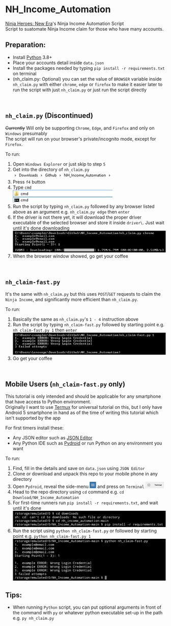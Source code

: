 # NH_Income_Automation
[Ninja Heroes: New Era](https://www.ninjaheroesnewera.com/)'s Ninja Income Automation Script<br/>
Script to suatomate Ninja Income claim for those who have many accounts.

## Preparation:
* Install [Python](https://www.python.org/downloads/) 3.8+
* Place your accounts detail inside `data.json`
* Install the packages needed by typing `pip install -r requirements.txt` on terminal
* (nh_claim.py: Optional) you can set the value of `BROWSER` variable inside `nh_claim.py` with either `chrome`, `edge` or `firefox` to make it easier later to run the script with just `nh_claim.py` or just run the script directly
<br />

## `nh_claim.py` (Discontinued)
~~Currently~~ Will only be supporting `Chrome`, `Edge`, and `Firefox` and only on `Windows` presumably <br/>
The script will run on your browser's private/incognito mode, except for `Firefox`.

To run:
1. Open `Windows Explorer` or just skip to step `5`
2. Get into the directory of `nh_claim.py` <br /> <img src="images\desktop-1.png"/>
3. Press `f4` button
4. Type `cmd` <br /> <img src="images\desktop-2.png"/>
5. Run the script by typing `nh_claim.py` followed by any browser listed above as an argument e.g. `nh_claim.py edge` then `enter`
6. If the driver is not there yet, it will download the proper driver executable of the selected browser and store it inside `driver\`. Just wait until it's done downloading <br /> <img src="images\desktop-3.png" title="nh_claim.py edge" alt="nh_claim.py edge" />
7. When the browser window showed, go get your coffee
<br />

## `nh_claim-fast.py`
It's the same with `nh_claim.py` but this uses `POST`/`GET` requests to claim the `Ninja Income`, and significantly more efficient than `nh_claim.py`.

To run:
1. Basically the same as `nh_claim.py`'s `1 - 4` instruction above
2. Run the script by typing `nh_claim-fast.py` followed by starting point e.g. `nh_claim-fast.py 1` then `enter` <br /> <img src="images\desktop-4.png" title="nh_claim-fast.py 1" alt="nh_claim-fast.py 1" />
3. Go get your coffee
<br />

## Mobile Users (`nh_claim-fast.py` only)
This tutorial is only intended and should be applicable for any smartphone that have access to Python environment.<br />
Originally I want to use [Termux](https://github.com/termux/termux-app) for universal tutorial on this, but I only have Android 5 smartphone in hand as of the time of writing this tutorial which isn't supported by the app

For first timers install these:
* Any JSON editor such as [JSON Editor](https://play.google.com/store/apps/details?id=com.nextmake.jsoneditor)
* Any Python IDE such as [Pydroid](https://play.google.com/store/apps/details?id=ru.iiec.pydroid3&hl=en&gl=US) or run Python on any environment you want

To run:
1. Find, fill in the details and save on `data.json` using `JSON Editor`
2. Clone or download and unpack this repo to your mobile phone in any directory
3. Open `Pydroid`, reveal the side-menu <span><img src="images\mobile-1.png" height="20px"/></span> and press on `Terminal` <span><img src="images\mobile-2.png" height="20px"/></span>
4. Head to the repo directory using `cd` command e.g. `cd Download/NH_Income_Automation`
5. For first-time runners run `pip install -r requirements.txt`, and wait until it's done <br /> <img src="images\mobile-3.png" title="pip install -r requirements.txt" alt="pip install -r requirements.txt" />
6. Run the script using `python nh_claim-fast.py` or followed by starting point e.g. `python nh_claim-fast.py 1` <br /> <img src="images\mobile-4.png" title="python nh_claim-fast.py" alt="python nh_claim-fast.py" />

## Tips:
* When running `Python` script, you can put optional arguments in front of the command with `py` or whatever python executable set-up in the path e.g. `py nh_claim.py`
